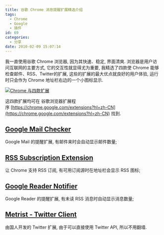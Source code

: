 ```yaml
---
title: 谷歌 Chrome 消息提醒扩展精选介绍
tags:
  - Chrome
  - Google
  - 插件
id: 69
categories:
  - 分享
date: 2010-02-09 15:07:14
---
```


我一直使用谷歌 Chrome 浏览器, 因为其快速、稳定, 界面清爽. 浏览器是用户访问互联网的主要方式, 它的交互性就显得尤为重要, 我精选了四款使 Chrome 能够检查邮件、RSS、Twitter的扩展, 这些的扩展的最大优点就良好的用户体验, 运行时只会作为 Chrome 地址栏右边的一个小图标显示.

[![Chrome 与四款扩展](//img.beamnote.com/2010/2010-02-09_15-00-48.jpg)](//img.beamnote.com/2010/2010-02-09_15-00-48.jpg)<!-- more -->

这四款扩展均可在 谷歌浏览器扩展程序 [https://chrome.google.com/extensions?hl=zh-CN](https://chrome.google.com/extensions?hl=zh-CN) 找到.

## [Google Mail Checker](https://chrome.google.com/extensions/detail/mihcahmgecmbnbcchbopgniflfhgnkff?hl=zh-CN)

Google Mail 的提醒扩展, 有邮件来时会自动显示邮件数量;

## [RSS Subscription Extension](https://chrome.google.com/extensions/detail/nlbjncdgjeocebhnmkbbbdekmmmcbfjd?hl=zh-cn)

让 Chrome 支持 RSS 订阅, 有可用订阅源时在地址栏会显示 RSS 图标;

## [Google Reader Notifier](https://chrome.google.com/extensions/detail/apflmjolhbonpkbkooiamcnenbmbjcbf?hl=zh-CN)

Google Reader 的提醒扩展, 有未读 RSS 消息时自动显示消息数量;

## [Metrist - Twitter Client](https://chrome.google.com/extensions/detail/aefaeloiencfjnaljicdoieoekoecmha?hl=zh-cn)

由国人开发的 Twitter 扩展, 由于可以直接使用 Twitter API, 所以不用翻墙.
